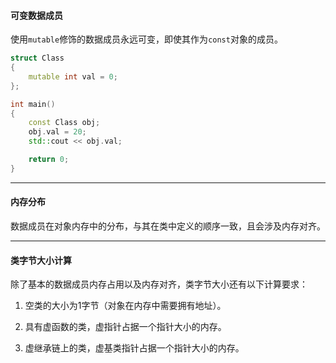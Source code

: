 #### 可变数据成员

使用`mutable`修饰的数据成员永远可变，即使其作为`const`对象的成员。

```cpp
struct Class
{
    mutable int val = 0;
};

int main()
{
    const Class obj;
    obj.val = 20;
    std::cout << obj.val;

    return 0;
}
```

---

#### 内存分布

数据成员在对象内存中的分布，与其在类中定义的顺序一致，且会涉及内存对齐。


---

#### 类字节大小计算

除了基本的数据成员内存占用以及内存对齐，类字节大小还有以下计算要求：

1. 空类的大小为1字节（对象在内存中需要拥有地址）。

2. 具有虚函数的类，虚指针占据一个指针大小的内存。

3. 虚继承链上的类，虚基类指针占据一个指针大小的内存。